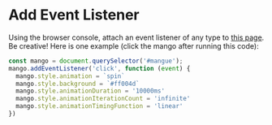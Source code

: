 # Add Event Listener

Using the browser console, attach an event listener of any type to [this page](http://www.republiquedesmangues.fr/). Be creative! Here is one example (click the mango after running this code):

```js
const mango = document.querySelector('#mangue');
mango.addEventListener('click', function (event) {
  mango.style.animation = `spin`
  mango.style.background = `#ff004d`
  mango.style.animationDuration = '10000ms'
  mango.style.animationIterationCount = 'infinite'
  mango.style.animationTimingFunction = 'linear'
})
```
